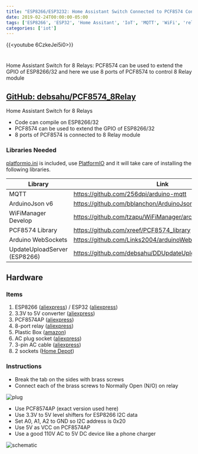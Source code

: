 ```yaml
---
title: "ESP8266/ESP3232: Home Assistant Switch Connected to PCF8574 Controlling 8 AC Relays"
date: 2019-02-24T00:00:00-05:00
tags: ['ESP8266', 'ESP32', 'Home Assitant', 'IoT', 'MQTT', 'WiFi', 'relay', 'sensor', "switch",'debashish sahu']
categories: ['iot']
---
```


{{<youtube 6CzkeJei5i0>}}

#

Home Assistant Switch for 8 Relays: PCF8574 can be used to extend the GPIO of ESP8266/32 and here we use 8 ports of PCF8574 to control 8 Relay module

## [GitHub: debsahu/PCF8574_8Relay](https://github.com/debsahu/PCF8574_8Relay)

Home Assistant Switch for 8 Relays

- Code can compile on ESP8266/32
- PCF8574 can be used to extend the GPIO of ESP8266/32
- 8 ports of PCF8574 is connected to 8 Relay module

### Libraries Needed

[platformio.ini](https://github.com/debsahu/PCF8574_8Relay/blob/master/platformio.ini) is included, use [PlatformIO](https://platformio.org/platformio-ide) and it will take care of installing the following libraries.

| Library                     | Link                                                                                              |
|-----------------------------|---------------------------------------------------------------------------------------------------|
|MQTT                         |https://github.com/256dpi/arduino-mqtt                                                             |
|ArduinoJson v6               |https://github.com/bblanchon/ArduinoJson                                                           |
|WiFiManager Develop          |https://github.com/tzapu/WiFiManager/archive/development.zip                                       |
|PCF8574 Library              |https://github.com/xreef/PCF8574_library                                                           |
|Arduino WebSockets           |https://github.com/Links2004/arduinoWebSockets                                                     |
|UpdateUploadServer (ESP8266) |https://github.com/debsahu/DDUpdateUploadServer                                                    |

## Hardware

### Items

1. ESP8266 ([aliexpress](https://www.aliexpress.com/item/ESP8266-CH340G-CH340-G-NodeMcu-V3-Lua-Wireless-WIFI-Module-Micro-USB-Connector-Development-Board-CP2102/32965931916.html)) / ESP32 ([aliexpress](https://www.aliexpress.com/item/WEMOS-LOLIN32-V1-0-0-wifi-bluetooth-board-based-ESP-32-4MB-FLASH/32808551116.html))
2. 3.3V to 5V converter ([aliexpress](https://www.aliexpress.com/item/1972789887.html))
3. PCF8574AP ([aliexpress](https://www.aliexpress.com/item/5PCS-PCF8574P-DIP16-PCF8574-DIP-new-and-original-IC-free-shipping/32551167706.html))
4. 8-port relay ([aliexpress](https://www.aliexpress.com/item/4-channel-relay-module-optocoupler-isolation-four-relay-module-control-panel/1499329187.html?spm=2114.search0104.3.119.659b241dK9vXAs&ws_ab_test=searchweb0_0,searchweb201602_3_10065_10130_10068_10890_10547_319_10546_317_10548_10545_10696_453_10084_454_10083_10618_10307_537_536_10902_10059_10884_10887_321_322_10103-10890,searchweb201603_59,ppcSwitch_0&algo_expid=073750a0-a3ec-413e-81fb-86ecf3b66fe4-15&algo_pvid=073750a0-a3ec-413e-81fb-86ecf3b66fe4&transAbTest=ae803_4))
5. Plastic Box ([amazon](https://amzn.to/3tiFrkf))
6. AC plug socket ([aliexpress](https://www.aliexpress.com/item/2017-Hot-5-Pcs-3P-IEC-320-C14-Male-Plug-Panel-Power-Inlet-Sockets-Connectors-AC/32870614531.html))
7. 3-pin AC cable ([aliexpress](https://www.aliexpress.com/item/3-Prong-US-and-EU-Plug-AC-Power-Cord-Cable-for-Laptop-PC-Adapter-Supply-Power/32877820838.html))
8. 2 sockets ([Home Depot](https://www.homedepot.com/p/Leviton-15-Amp-Residential-Grade-Grounding-Duplex-Outlet-White-10-Pack-M24-05320-WMP/100055784))

### Instructions

- Break the tab on the sides with brass screws
- Connect each of the brass screws to Normally Open (N/O) on relay

![plug](https://github.com/debsahu/PCF8574_8Relay/raw/master/doc/plug.png)

- Use PCF8574AP (exact version used here)
- Use 3.3V to 5V level shifters for ESP8266 I2C data
- Set A0, A1, A2 to GND so I2C address is 0x20
- Use 5V as VCC on PCF8574AP
- Use a good 110V AC to 5V DC device like a phone charger

![schematic](https://github.com/debsahu/PCF8574_8Relay/raw/master/doc/schematic.png)
